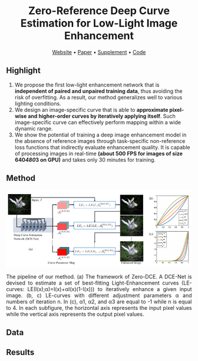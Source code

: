 <div align="center">

Zero-Reference Deep Curve Estimation for Low-Light Image Enhancement
=============================

<div align="center">
    <a href="https://li-chongyi.github.io/Proj_Zero-DCE.html">Website</a> •
    <a href="https://github.com/phlong3105/one/blob/master/data/pdf/zero_dce.pdf">Paper</a> •
    <a href="https://github.com/phlong3105/one/blob/master/data/pdf/zero_dce_sup.pdf">Supplement</a> •
    <a href="https://github.com/Li-Chongyi/Zero-DCE">Code</a>
</div>
</div>

## Highlight
1. We propose the first low-light enhancement network that is **independent of paired and unpaired training data**, thus avoiding the risk of overfitting. As a result, our method generalizes well to various lighting conditions. 
2. We design an image-specific curve that is able to **approximate pixel-wise and higher-order curves by iteratively applying itself**. Such image-specific curve can effectively perform mapping within a wide dynamic range. 
3. We show the potential of training a deep image enhancement model in the absence of reference images through task-specific non-reference loss functions that indirectly evaluate enhancement quality. It is capable of processing images in real-time **(about 500 FPS for images of size 640*480*3 on GPU)** and takes only 30 minutes for training.


## Method
<div align="center">
    <img width="800" src="../../data/images/zero_dce_framework.png"><br/>
    <p align="justify">
        The pipeline of our method. (a) The framework of Zero-DCE. A DCE-Net is devised to estimate a set of best-fitting Light-Enhancement curves (LE-curves: LE(I(x);α)=I(x)+αI(x)(1-I(x))) to iteratively enhance a given input image. (b, c) LE-curves with different adjustment parameters α and numbers of iteration n. In (c), α1, α2, and α3 are equal to -1 while n is equal to 4. In each subfigure, the horizontal axis represents the input pixel values while the vertical axis represents the output pixel values.
    </p>
</div>


## Data


## Results
